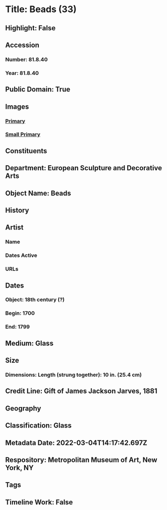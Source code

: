 # Title: Beads (33)
## Highlight: False
## Accession
### Number: 81.8.40
### Year: 81.8.40
## Public Domain: True
## Images
### [Primary](https://images.metmuseum.org/CRDImages/es/original/119047.jpg)
### [Small Primary](https://images.metmuseum.org/CRDImages/es/web-large/119047.jpg)
## Constituents
## Department: European Sculpture and Decorative Arts
## Object Name: Beads
## History
## Artist
### Name
### Dates Active
### URLs
## Dates
### Object: 18th century (?)
### Begin: 1700
### End: 1799
## Medium: Glass
## Size
### Dimensions: Length (strung together): 10 in. (25.4 cm)
## Credit Line: Gift of James Jackson Jarves, 1881
## Geography
## Classification: Glass
## Metadata Date: 2022-03-04T14:17:42.697Z
## Respository: Metropolitan Museum of Art, New York, NY
## Tags
## Timeline Work: False